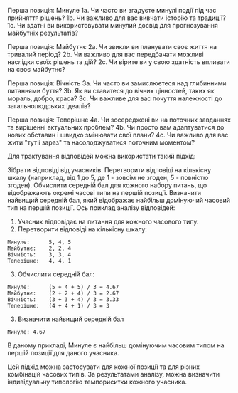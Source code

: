 Перша позиція: Минуле
1a. Чи часто ви згадуєте минулі події під час прийняття рішень?
1b. Чи важливо для вас вивчати історію та традиції?
1c. Чи здатні ви використовувати минулий досвід для прогнозування майбутніх результатів?

Перша позиція: Майбутнє
2a. Чи звикли ви планувати своє життя на тривалий період?
2b. Чи важливо для вас передбачати можливі наслідки своїх рішень та дій?
2c. Чи вірите ви у свою здатність впливати на своє майбутнє?

Перша позиція: Вічність
3a. Чи часто ви замислюєтеся над глибинними питаннями буття?
3b. Як ви ставитеся до вічних цінностей, таких як мораль, добро, краса?
3c. Чи важливе для вас почуття належності до загальнолюдських ідеалів?

Перша позиція: Теперішнє
4a. Чи зосереджені ви на поточних завданнях та вирішенні актуальних проблем?
4b. Чи просто вам адаптуватися до нових обставин і швидко змінювати свої плани?
4c. Чи важливо для вас жити "тут і зараз" та насолоджуватися поточним моментом?

Для трактування відповідей можна використати такий підхід:

Зібрати відповіді від учасників.
Перетворити відповіді на кількісну шкалу (наприклад, від 1 до 5, де 1 - зовсім не згоден, 5 - повністю згоден).
Обчислити середній бал для кожного набору питань, що відображають окремі часові типи на першій позиції.
Визначити найвищий середній бал, який відображає найбільш домінуючий часовий тип на першій позиції.
Ось приклад аналізу відповідей:

1. Учасник відповідає на питання для кожного часового типу.
2. Перетворити відповіді на кількісну шкалу:
```
Минуле:      5, 4, 5
Майбутнє:    2, 2, 4
Вічність:    3, 3, 4
Теперішнє:   4, 4, 1
```
3. Обчислити середній бал:
```
Минуле:      (5 + 4 + 5) / 3 = 4.67
Майбутнє:    (2 + 2 + 4) / 3 = 2.67
Вічність:    (3 + 3 + 4) / 3 = 3.33
Теперішнє:   (4 + 4 + 1) / 3 = 3
```
3. Визначити найвищий середній бал
```
Минуле: 4.67
```
В даному прикладі, Минуле є найбільш домінуючим часовим типом на першій позиції для даного учасника.

Цей підхід можна застосувати для кожної позиції та для різних комбінацій часових типів. За результатами аналізу, можна визначити індивідуальну типологію темпориситки кожного учасника.

